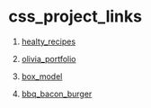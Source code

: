# css_project_links

1. [healty_recipes](https://healty-recipes35.netlify.app/)

2. [olivia_portfolio](https://olivia-portfolio35.netlify.app/)
3. [box_model](https://box-model35.netlify.app/)
4. [bbq_bacon_burger](https://bbq-bacon-burger35.netlify.app/)
